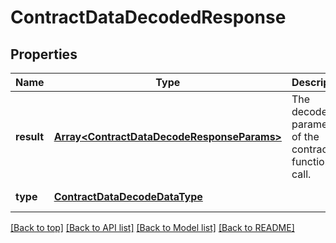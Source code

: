 # ContractDataDecodedResponse

## Properties

|Name | Type | Description | Notes|
|------------ | ------------- | ------------- | -------------|
|**result** | [**Array&lt;ContractDataDecodeResponseParams&gt;**](ContractDataDecodeResponseParams.md) | The decoded parameters of the contract function call. | [default to undefined]|
|**type** | [**ContractDataDecodeDataType**](ContractDataDecodeDataType.md) |  | [default to undefined]|




[[Back to top]](#) [[Back to API list]](../../README.md#documentation-for-api-endpoints) [[Back to Model list]](../../README.md#documentation-for-models) [[Back to README]](../../README.md)
